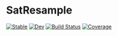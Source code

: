 # SatResample

[![Stable](https://img.shields.io/badge/docs-stable-blue.svg)](https://mapclyps.github.io/SatResample.jl/stable)
[![Dev](https://img.shields.io/badge/docs-dev-blue.svg)](https://mapclyps.github.io/SatResample.jl/dev)
[![Build Status](https://github.com/mapclyps/SatResample.jl/workflows/CI/badge.svg)](https://github.com/mapclyps/SatResample.jl/actions)
[![Coverage](https://codecov.io/gh/mapclyps/SatResample2.jl/branch/master/graph/badge.svg)](https://codecov.io/gh/mapclyps/SatResample2.jl)